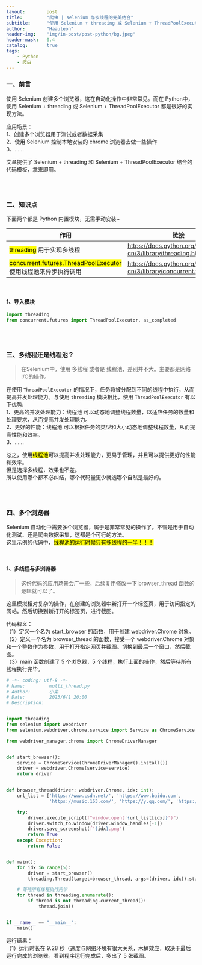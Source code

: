 ```yaml
---
layout:        post
title:         "爬虫 | selenium 与多线程的完美结合"
subtitle:      "使用 Selenium + threading 或 Selenium + ThreadPoolExecutor 实现多线程/线程池"
author:        "Haauleon"
header-img:    "img/in-post/post-python/bg.jpeg"
header-mask:   0.4
catalog:       true
tags:
    - Python
    - 爬虫
---
```


### 一、前言
使用 Selenium 创建多个浏览器，这在自动化操作中非常常见。而在 Python中，使用 Selenium + threading 或 Selenium + ThreadPoolExecutor 都是很好的实现方法。               

应用场景：             
1、创建多个浏览器用于测试或者数据采集                    
2、使用 Selenium 控制本地安装的 chrome 浏览器去做一些操作                
3、......          


文章提供了 Selenium + threading 和 Selenium + ThreadPoolExecutor 结合的代码模板，拿来即用。                      

<br>
<br>

### 二、知识点  
下面两个都是 Python 内置模块，无需手动安装~            

|作用|链接|
|----|---|
|<mark>threading</mark> 用于实现多线程|https://docs.python.org/zh-cn/3/library/threading.html|
|<mark>concurrent.futures.ThreadPoolExecutor</mark> 使用线程池来异步执行调用|https://docs.python.org/zh-cn/3/library/concurrent.futures.html|

<br>

#### 1、导入模块
```python
import threading
from concurrent.futures import ThreadPoolExecutor, as_completed

```

<br>
<br>

### 三、多线程还是线程池？

> 在Selenium中，使用 多线程 或者是 线程池，差别并不大。主要都是网络I/O的操作。       

在使用 `ThreadPoolExecutor` 的情况下，任务将被分配到不同的线程中执行，从而提高并发处理能力。与使用 `threading` 模块相比，使用 `ThreadPoolExecutor` 有以下优势:              
1、更高的并发处理能力：线程池 可以动态地调整线程数量，以适应任务的数量和处理要求，从而提高并发处理能力。               
2、更好的性能：线程池 可以根据任务的类型和大小动态地调整线程数量，从而提高性能和效率。                
3、......              

总之，使用<mark>线程池</mark>可以提高并发处理能力，更易于管理，并且可以提供更好的性能和效率。             
但是选择多线程，效果也不差。               
所以使用哪个都不必纠结，哪个代码量更少就选哪个自然是最好的。             

<br>
<br>

### 四、多个浏览器
Selenium 自动化中需要多个浏览器，属于是非常常见的操作了。不管是用于自动化测试、还是爬虫数据采集，这都是个可行的方法。                
这里示例的代码中，<mark>线程池的运行时候只有多线程的一半！！！</mark>                

<br>

#### 1、多线程与多浏览器

> 这份代码的应用场景会广一些，后续复用修改一下 browser_thread 函数的逻辑就可以了。       

这里模拟相对复杂的操作，在创建的浏览器中新打开一个标签页，用于访问指定的网站。然后切换到新打开的标签页，进行截图。                      

代码释义：             
（1）定义一个名为 start_browser 的函数，用于创建 webdriver.Chrome 对象。                
（2）定义一个名为 browser_thread 的函数，接受一个 webdriver.Chrome 对象和一个整数作为参数，用于打开指定网页并截图。切换到最后一个窗口，然后截图。            
（3）main 函数创建了 5 个浏览器，5 个线程，执行上面的操作，然后等待所有线程执行完毕。                  
```python
# -*- coding: utf-8 -*-
# Name:         multi_thread.py
# Author:       小菜
# Date:         2023/6/1 20:00
# Description:


import threading
from selenium import webdriver
from selenium.webdriver.chrome.service import Service as ChromeService

from webdriver_manager.chrome import ChromeDriverManager


def start_browser():
    service = ChromeService(ChromeDriverManager().install())
    driver = webdriver.Chrome(service=service)
    return driver


def browser_thread(driver: webdriver.Chrome, idx: int):
    url_list = ['https://www.csdn.net/', 'https://www.baidu.com',
                'https://music.163.com/', 'https://y.qq.com/', 'https://cn.vuejs.org/']

    try:
        driver.execute_script(f"window.open('{url_list[idx]}')")
        driver.switch_to.window(driver.window_handles[-1])
        driver.save_screenshot(f'{idx}.png')
        return True
    except Exception:
        return False


def main():
    for idx in range(5):
        driver = start_browser()
        threading.Thread(target=browser_thread, args=(driver, idx)).start()

    # 等待所有线程执行完毕
    for thread in threading.enumerate():
        if thread is not threading.current_thread():
            thread.join()


if __name__ == "__main__":
    main()

```

运行结果：         
（1）运行时长在 9.28 秒（速度与网络环境有很大关系，木桶效应，取决于最后运行完成的浏览器。看到程序运行完成后，多出了 5 张截图。                  
![]()
